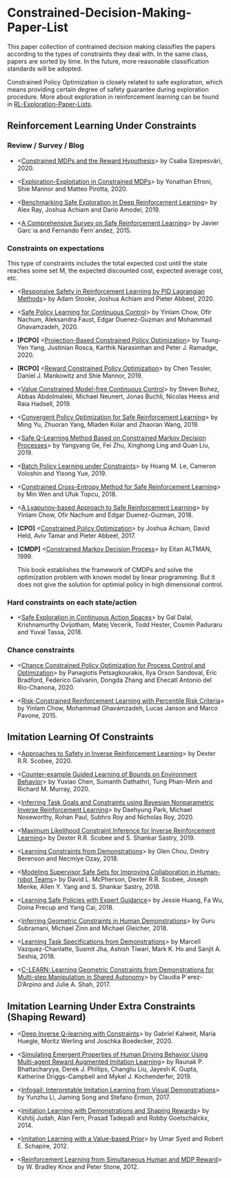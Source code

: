 # Constrained-Decision-Making-Paper-List

This paper collection of contrained decision making classifies the papers according to the types of constraints they deal with. In the same class, papers are sorted by time. In the future, more reasonable classification standards will be adopted.

Constrained Policy Optimization is closely related to safe exploration, which means providing certain degree of safety guarantee during exploration procedure. More about exploration in reinforcement learning can be found in [RL-Exploration-Paper-Lists](https://github.com/apexrl/RL-Exploration-Paper-Lists/blob/master/README.md).

## Reinforcement Learning Under Constraints

### Review / Survey / Blog

* <[Constrained MDPs and the Reward Hypothesis](https://readingsml.blogspot.com/2020/03/constrained-mdps-and-reward-hypothesis.html)> by Csaba Szepesvári, 2020.

* <[Exploration-Exploitation in Constrained MDPs](https://arxiv.org/pdf/2003.02189.pdf)> by Yonathan Efroni, Shie Mannor and Matteo Pirotta, 2020.

* <[Benchmarking Safe Exploration in Deep Reinforcement Learning](https://pdfs.semanticscholar.org/4d0f/6a6ffcd6ab04732ff76420fd9f8a7bb649c3.pdf)> by Alex Ray, Joshua Achiam and Dario Amodei, 2019.

* <[A Comprehensive Survey on Safe Reinforcement Learning](https://pdfs.semanticscholar.org/c0f2/c4104ef6e36bb67022001179887e6600d24d.pdf)> by Javier Garc´ıa and Fernando Fern´andez, 2015.

### Constraints on expectations

This type of constraints includes the total expected cost until the state reaches some set M, the expected discounted cost, expected average cost, etc.

* <[Responsive Safety in Reinforcement Learning by PID Lagrangian Methods](https://arxiv.org/pdf/2007.03964.pdf)> by Adam Stooke, Joshua Achiam and Pieter Abbeel, 2020.

* <[Safe Policy Learning for Continuous Control](https://openreview.net/pdf?id=HkxeThNFPH)> by Yinlam Chow, Ofir Nachum, Aleksandra Faust, Edgar Duenez-Guzman and Mohammad Ghavamzadeh, 2020.

* **[PCPO]** <[Projection-Based Constrained Policy Optimization](https://pdfs.semanticscholar.org/80ad/925b669e8d54dab4dd7c123e33a655612339.pdf)> by Tsung-Yen Yang, Justinian Rosca, Karthik Narasimhan and Peter J. Ramadge, 2020.

* **[RCPO]** <[Reward Constrained Policy Optimization](https://arxiv.org/pdf/1805.11074)> by Chen Tessler, Daniel J. Mankowitz and Shie Mannor, 2019.

* <[Value Constrained Model-free Continuous Control](https://arxiv.org/pdf/1902.04623)> by Steven Bohez, Abbas Abdolmaleki, Michael Neunert, Jonas Buchli, Nicolas Heess and Raia Hadsell, 2019.

* <[Convergent Policy Optimization for Safe Reinforcement Learning](http://papers.nips.cc/paper/8576-convergent-policy-optimization-for-safe-reinforcement-learning.pdf)> by Ming Yu, Zhuoran Yang, Mladen Kolar and Zhaoran Wang, 2019.

* <[Safe Q-Learning Method Based on Constrained Markov Decision Processes](https://ieeexplore.ieee.org/stamp/stamp.jsp?arnumber=8895829)> by Yangyang Ge, Fei Zhu, Xinghong Ling and Quan Liu, 2019.

* <[Batch Policy Learning under Constraints](https://arxiv.org/pdf/1903.08738)> by Hoang M. Le, Cameron Voloshin and Yisong Yue, 2019.

* <[Constrained Cross-Entropy Method for Safe Reinforcement Learning]()> by Min Wen and Ufuk Topcu, 2018.

* <[A Lyapunov-based Approach to Safe Reinforcement Learning](http://papers.nips.cc/paper/8032-a-lyapunov-based-approach-to-safe-reinforcement-learning.pdf)> by Yinlam Chow, Ofir Nachum and Edgar Duenez-Guzman, 2018.

* **[CPO]** <[Constrained Policy Optimization](https://dl.acm.org/ft_gateway.cfm?id=3305384&type=pdf)> by Joshua Achiam, David Held, Aviv Tamar and Pieter Abbeel, 2017.

* **[CMDP]** <[Constrained Markov Decision Process](http://www-sop.inria.fr/members/Eitan.Altman/PAPERS/h.pdf)> by Eitan ALTMAN, 1999.
  
  This book establishes the framework of CMDPs and solve the optimization problem with known model by linear programming. But it does not give the solution for optimial policy in high dimensional control.

### Hard constraints on each state/action

* <[Safe Exploration in Continuous Action Spaces](https://arxiv.org/pdf/1801.08757)> by Gal Dalal, Krishnamurthy Dvijotham, Matej Vecerik, Todd Hester, Cosmin Paduraru and Yuval Tassa, 2018.

### Chance constraints

* <[Chance Constrained Policy Optimization for Process Control and Optimization](https://arxiv.org/pdf/2008.00030)> by Panagiotis Petsagkourakis, Ilya Orson Sandoval, Eric Bradford, Federico Galvanin, Dongda Zhang and Ehecatl Antonio del Rio-Chanona, 2020.

* <[Risk-Constrained Reinforcement Learning with Percentile Risk Criteria](http://www.jmlr.org/papers/volume18/15-636/15-636.pdf)> by Yinlam Chow, Mohammad Ghavamzadeh, Lucas Janson and Marco Pavone, 2015.

## Imitation Learning Of Constraints

* <[Approaches to Safety in Inverse Reinforcement Learning](https://escholarship.org/content/qt6j34r5tp/qt6j34r5tp.pdf)> by Dexter R.R. Scobee, 2020.

* <[Counter-example Guided Learning of Bounds on Environment Behavior](https://arxiv.org/pdf/2001.07233)> by Yuxiao Chen, Sumanth Dathathri, Tung Phan-Minh and Richard M. Murray, 2020.

* <[Inferring Task Goals and Constraints using Bayesian Nonparametric Inverse Reinforcement Learning](http://proceedings.mlr.press/v100/park20a/park20a.pdf)> by Daehyung Park, Michael Noseworthy, Rohan Paul, Subhro Roy and Nicholas Roy, 2020.

* <[Maximum Likelihood Constraint Inference for Inverse Reinforcement Learning](https://arxiv.org/pdf/1909.05477)> by Dexter R.R. Scobee and S. Shankar Sastry, 2019.

* <[Learning Constraints from Demonstrations](https://arxiv.org/pdf/1812.07084)> by Glen Chou, Dmitry Berenson and Necmiye Ozay, 2018.

* <[Modeling Supervisor Safe Sets for Improving Collaboration in Human-robot Teams](https://arxiv.org/pdf/1805.03328)> by David L. McPherson, Dexter R.R. Scobee, Joseph Menke, Allen Y. Yang and S. Shankar Sastry, 2018.

* <[Learning Safe Policies with Expert Guidance](https://papers.nips.cc/paper/8124-learning-safe-policies-with-expert-guidance.pdf)> by Jessie Huang, Fa Wu, Doina Precup and Yang Cai, 2018.

* <[Inferring Geometric Constraints in Human Demonstrations](https://arxiv.org/pdf/1810.00140)> by Guru Subramani, Michael Zinn and Michael Gleicher, 2018.

* <[Learning Task Specifications from Demonstrations](https://papers.nips.cc/paper/7782-learning-task-specifications-from-demonstrations.pdf)> by Marcell Vazquez-Chanlatte, Susmit Jha, Ashish Tiwari, Mark K. Ho and Sanjit A. Seshia, 2018.

* <[C-LEARN: Learning Geometric Constraints from Demonstrations for Multi-step Manipulation in Shared Autonomy](https://dspace.mit.edu/bitstream/handle/1721.1/116016/ICRA17_DArpino_CLEARN.pdf?sequence=1&isAllowed=y)> by Claudia P´erez-D’Arpino and Julie A. Shah, 2017.

## Imitation Learning Under Extra Constraints (Shaping Reward)

* <[Deep Inverse Q-learning with Constraints](https://arxiv.org/pdf/2008.01712)> by Gabriel Kalweit, Maria Huegle, Moritz Werling and Joschka Boedecker, 2020.

* <[Simulating Emergent Properties of Human Driving Behavior Using Multi-agent Reward Augmented Imitation Learning](https://arxiv.org/pdf/1903.05766)> by Raunak P. Bhattacharyya, Derek J. Phillips, Changliu Liu, Jayesh K. Gupta, Katherine Driggs-Campbell and Mykel J. Kochenderfer, 2019.

* <[Infogail: Interpretable Imitation Learning from Visual Demonstrations](http://papers.nips.cc/paper/6971-infogail-interpretable-imitation-learning-from-visual-demonstrations.pdf)> by Yunzhu Li, Jiaming Song and Stefano Ermon, 2017.

* <[Imitation Learning with Demonstrations and Shaping Rewards](https://www.aaai.org/ocs/index.php/AAAI/AAAI14/paper/download/8643/8826)> by Kshitij Judah, Alan Fern, Prasad Tadepalli and Robby Goetschalckx, 2014.

* <[Imitation Learning with a Value-based Prior](https://arxiv.org/pdf/1206.5290)> by Umar Syed and Robert E. Schapire, 2012.

* <[Reinforcement Learning from Simultaneous Human and MDP Reward](http://www.cs.utexas.edu/users/pstone/Papers/bib2html-links/AAMAS12-knox.pdf)> by W. Bradley Knox and Peter Stone, 2012.
